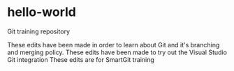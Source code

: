 # hello-world
Git training repository

These edits have been made in order to learn about Git and it's branching and merging policy.
These edits have been made to try out the Visual Studio Git integration
These edits are for SmartGit training